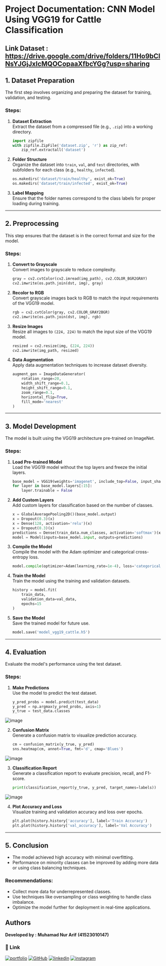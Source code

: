 # **Project Documentation: CNN Model Using VGG19 for Cattle Classification**

## Link Dataset : https://drive.google.com/drive/folders/11Ho9bClNsYJGjJxIcMQOCopaaXfbcYGg?usp=sharing

## **1. Dataset Preparation**
The first step involves organizing and preparing the dataset for training, validation, and testing.

### **Steps:**
1. **Dataset Extraction**  
   Extract the dataset from a compressed file (e.g., `.zip`) into a working directory.  
   ```python
   import zipfile
   with zipfile.ZipFile('dataset.zip', 'r') as zip_ref:
       zip_ref.extractall('dataset')
   ```

2. **Folder Structure**  
   Organize the dataset into `train`, `val`, and `test` directories, with subfolders for each class (e.g., `healthy`, `infected`).  
   ```python
   os.makedirs('dataset/train/healthy', exist_ok=True)
   os.makedirs('dataset/train/infected', exist_ok=True)
   ```

3. **Label Mapping**  
   Ensure that the folder names correspond to the class labels for proper loading during training.

---

## **2. Preprocessing**
This step ensures that the dataset is in the correct format and size for the model.

### **Steps:**
1. **Convert to Grayscale**  
   Convert images to grayscale to reduce complexity.  
   ```python
   gray = cv2.cvtColor(cv2.imread(img_path), cv2.COLOR_BGR2GRAY)
   cv2.imwrite(os.path.join(dst, img), gray)
   ```

2. **Recolor to RGB**  
   Convert grayscale images back to RGB to match the input requirements of the VGG19 model.  
   ```python
   rgb = cv2.cvtColor(gray, cv2.COLOR_GRAY2BGR)
   cv2.imwrite(os.path.join(dst, img), rgb)
   ```

3. **Resize Images**  
   Resize all images to `(224, 224)` to match the input size of the VGG19 model.  
   ```python
   resized = cv2.resize(img, (224, 224))
   cv2.imwrite(img_path, resized)
   ```

4. **Data Augmentation**  
   Apply data augmentation techniques to increase dataset diversity.  
   ```python
   augment_gen = ImageDataGenerator(
       rotation_range=20,
       width_shift_range=0.1,
       height_shift_range=0.1,
       zoom_range=0.1,
       horizontal_flip=True,
       fill_mode='nearest'
   )
   ```

---

## **3. Model Development**
The model is built using the VGG19 architecture pre-trained on ImageNet.

### **Steps:**
1. **Load Pre-trained Model**  
   Load the VGG19 model without the top layers and freeze the initial layers.  
   ```python
   base_model = VGG19(weights='imagenet', include_top=False, input_shape=(224,224,3))
   for layer in base_model.layers[:15]:
       layer.trainable = False
   ```

2. **Add Custom Layers**  
   Add custom layers for classification based on the number of classes.  
   ```python
   x = GlobalAveragePooling2D()(base_model.output)
   x = Dropout(0.3)(x)
   x = Dense(128, activation='relu')(x)
   x = Dropout(0.3)(x)
   predictions = Dense(train_data.num_classes, activation='softmax')(x)
   model = Model(inputs=base_model.input, outputs=predictions)
   ```

3. **Compile the Model**  
   Compile the model with the Adam optimizer and categorical cross-entropy loss.  
   ```python
   model.compile(optimizer=Adam(learning_rate=1e-4), loss='categorical_crossentropy', metrics=['accuracy'])
   ```

4. **Train the Model**  
   Train the model using the training and validation datasets.  
   ```python
   history = model.fit(
       train_data,
       validation_data=val_data,
       epochs=15
   )
   ```

5. **Save the Model**  
   Save the trained model for future use.  
   ```python
   model.save('model_vgg19_cattle.h5')
   ```

---

## **4. Evaluation**
Evaluate the model's performance using the test dataset.

### **Steps:**

1. **Make Predictions**  
   Use the model to predict the test dataset.  
   ```python
   y_pred_probs = model.predict(test_data)
   y_pred = np.argmax(y_pred_probs, axis=1)
   y_true = test_data.classes
   ```

![image](https://github.com/user-attachments/assets/774e391b-850e-47c4-baa5-33419e859f2c)

2. **Confusion Matrix**  
   Generate a confusion matrix to visualize prediction accuracy.  
   ```python
   cm = confusion_matrix(y_true, y_pred)
   sns.heatmap(cm, annot=True, fmt='d', cmap='Blues')
   ```

![image](https://github.com/user-attachments/assets/f4089c9a-9aeb-45ec-94bd-b8b9fee34b26)

3. **Classification Report**  
   Generate a classification report to evaluate precision, recall, and F1-score.  
   ```python
   print(classification_report(y_true, y_pred, target_names=labels))
   ```

![image](https://github.com/user-attachments/assets/d6cb3e6a-96cc-4c9e-a282-63195db3fd04)

4. **Plot Accuracy and Loss**  
   Visualize training and validation accuracy and loss over epochs.  
   ```python
   plt.plot(history.history['accuracy'], label='Train Accuracy')
   plt.plot(history.history['val_accuracy'], label='Val Accuracy')
   ```

---

## **5. Conclusion**
- The model achieved high accuracy with minimal overfitting.
- Performance on minority classes can be improved by adding more data or using class balancing techniques.

### **Recommendations:**
- Collect more data for underrepresented classes.
- Use techniques like oversampling or class weighting to handle class imbalance.
- Optimize the model further for deployment in real-time applications.

## Authors
**Developed by :**
**Muhamad Nur Arif**
**(41523010147)**

### 🔗 Link
[![portfolio](https://img.shields.io/badge/my_portfolio-000?style=for-the-badge&logo=ko-fi&logoColor=white)](https://arifsuz.vercel.app/)
[![GitHub](https://img.shields.io/badge/GitHub-100000?style=for-the-badge&logo=github&logoColor=white)](https://github.com/arifsuz)
[![linkedin](https://img.shields.io/badge/LinkedIn-0077B5?style=for-the-badge&logo=linkedin&logoColor=white)](https://www.linkedin.com/in/marif8/)
[![instagram](https://img.shields.io/badge/Instagram-E4405F?style=for-the-badge&logo=instagram&logoColor=white)](https://www.instagram.com/arif_suz/)
